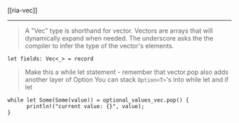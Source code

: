 [[ria-vec]]

---

> A "Vec" type is shorthand for vector. Vectors are arrays that will dynamically expand when needed.
> The underscore asks the the compiler to infer the type of the vector's elements.

```rust,no_run,compile_fail
let fields: Vec<_> = record 
```


> Make this a while let statement - remember that vector.pop also adds another layer of Option<T>
> You can stack `Option<T>`'s into while let and if let
  
```rust,no_run,compile_fail
while let Some(Some(value)) = optional_values_vec.pop() {
      println!("current value: {}", value);
}
```
